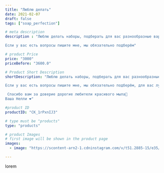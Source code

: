 ```yaml
---
title: "Люблю делать"
date: 2021-02-07
draft: false
tags: ["soap_perfection"]

# meta description
description : "Люблю делать наборы, подберать для вас разнообразные варианты👍🏻 дарить радость ароматов и цветов 🛍️

Если у вас есть вопросы пишите мне, мы обязательно подберём"

# product Price
price: "3000"
priceBefore: "3600.0"

# Product Short Description
shortDescription: "Люблю делать наборы, подберать для вас разнообразные варианты👍🏻 дарить радость ароматов и цветов 🛍️

Если у вас есть вопросы пишите мне, мы обязательно подберём, для вас лучший вариант‼️‼️‼️

 Спасибо вам за доверие дорогие любители красивого мыла🙏
Ваша Нелли ❤️"

#product ID
productID: "CK_1rPxnIJ3"

# type must be "products"
type: "products"

# product Images
# first image will be shown in the product page
images:
  - image: "https://scontent-arn2-1.cdninstagram.com/v/t51.2885-15/e35/148028636_138408898118546_8922658468885196048_n.jpg?se=7&tp=1&_nc_ht=scontent-arn2-1.cdninstagram.com&_nc_cat=102&_nc_ohc=l5cj0N9J_CsAX_Tg-ga&ccb=7-4&oh=95d3c04ed4e0e589bedcb2b564f5c2c5&oe=6081B740&ig_cache_key=MjUwMzk1NTk4NjE4MjM0MTIzOQ%3D%3D.2-ccb7-4"

---
```

lorem
